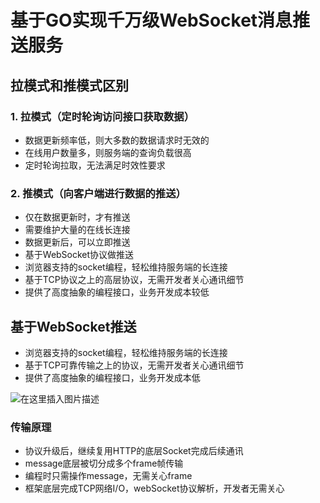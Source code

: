 # 基于GO实现千万级WebSocket消息推送服务
## 拉模式和推模式区别
### 1. 拉模式（定时轮询访问接口获取数据）
- 数据更新频率低，则大多数的数据请求时无效的
- 在线用户数量多，则服务端的查询负载很高
- 定时轮询拉取，无法满足时效性要求
### 2. 推模式（向客户端进行数据的推送）
- 仅在数据更新时，才有推送
- 需要维护大量的在线长连接
- 数据更新后，可以立即推送
- 基于WebSocket协议做推送
- 浏览器支持的socket编程，轻松维持服务端的长连接
- 基于TCP协议之上的高层协议，无需开发者关心通讯细节
- 提供了高度抽象的编程接口，业务开发成本较低

## 基于WebSocket推送
- 浏览器支持的socket编程，轻松维持服务端的长连接
- 基于TCP可靠传输之上的协议，无需开发者关心通讯细节
- 提供了高度抽象的编程接口，业务开发成本低

![在这里插入图片描述](https://img-blog.csdnimg.cn/20200719165336765.png?x-oss-process=image/watermark,type_ZmFuZ3poZW5naGVpdGk,shadow_10,text_aHR0cHM6Ly9ibG9nLmNzZG4ubmV0L3FxXzQzNDQyNTI0,size_16,color_FFFFFF,t_70)
### 传输原理
- 协议升级后，继续复用HTTP的底层Socket完成后续通讯
- message底层被切分成多个frame帧传输
- 编程时只需操作message，无需关心frame
- 框架底层完成TCP网络I/O，webSocket协议解析，开发者无需关心